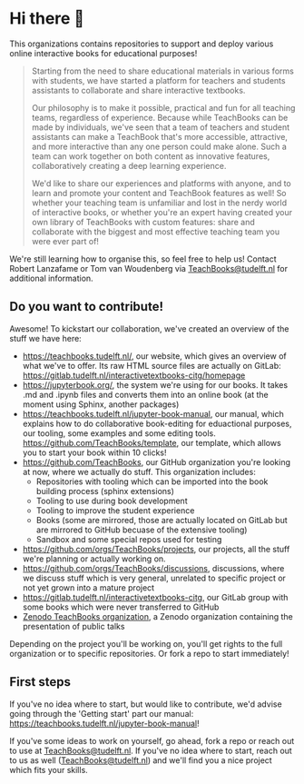 # Hi there 👋

This organizations contains repositories to support and deploy various online interactive books for educational purposes! 

> Starting from the need to share educational materials in various forms with students, we have started a platform for teachers and students assistants to collaborate and share interactive textbooks.
> 
> Our philosophy is to make it possible, practical and fun for all teaching teams, regardless of experience. Because while TeachBooks can be made by individuals, we've seen that a team of teachers and student assistants can make a TeachBook that's more accessible, attractive, and more interactive than any one person could make alone. Such a team can work together on both content as innovative features, collaboratively creating a deep learning experience.
> 
> We'd like to share our experiences and platforms with anyone, and to learn and promote your content and TeachBook features as well! So whether your teaching team is unfamiliar and lost in the nerdy world of interactive books, or whether you're an expert having created your own library of TeachBooks with custom features: share and collaborate with the biggest and most effective teaching team you were ever part of!

We're still learning how to organise this, so feel free to help us! Contact Robert Lanzafame or Tom van Woudenberg via TeachBooks@tudelft.nl for additional information.

## Do you want to contribute!
Awesome! To kickstart our collaboration, we've created an overview of the stuff we have here:
- https://teachbooks.tudelft.nl/, our website, which gives an overview of what we've to offer. Its raw HTML source files are actually on GitLab: https://gitlab.tudelft.nl/interactivetextbooks-citg/homepage
- https://jupyterbook.org/, the system we're using for our books. It takes .md and .ipynb files and converts them into an online book (at the moment using Sphinx, another packages)
- https://teachbooks.tudelft.nl/jupyter-book-manual, our manual, which explains how to do collaborative book-editing for eduactional purposes, our tooling, some examples and some editing tools.
  https://github.com/TeachBooks/template, our template, which allows you to start your book within 10 clicks!
- https://github.com/TeachBooks, our GitHub organization you're looking at now, where we actually do stuff. This organization includes:
  - Repositories with tooling which can be imported into the book building process (sphinx extensions)
  - Tooling to use during book development
  - Tooling to improve the student experience
  - Books (some are mirrored, those are actually located on GitLab but are mirrored to GitHub becuase of the extensive tooling)
  - Sandbox and some special repos used for testing
- https://github.com/orgs/TeachBooks/projects, our projects, all the stuff we're planning or actually working on.
- https://github.com/orgs/TeachBooks/discussions, discussions, where we discuss stuff which is very general, unrelated to specific project or not yet grown into a mature project
- https://gitlab.tudelft.nl/interactivetextbooks-citg, our GitLab group with some books which were never transferred to GitHub
- [Zenodo TeachBooks organization](https://zenodo.org/communities/teachbooks/records?q=&l=list&p=1&s=10&sort=newest), a Zenodo organization containing the presentation of public talks

Depending on the project you'll be working on, you'll get rights to the full organization or to specific repositories. Or fork a repo to start immediately!

## First steps
If you've no idea where to start, but would like to contribute, we'd advise going through the 'Getting start' part our manual: https://teachbooks.tudelft.nl/jupyter-book-manual!

If you've some ideas to work on yourself, go ahead, fork a repo or reach out to use at TeachBooks@tudelft.nl. If you've no idea where to start, reach out to us as well (TeachBooks@tudelft.nl) and we'll find you a nice project which fits your skills.
